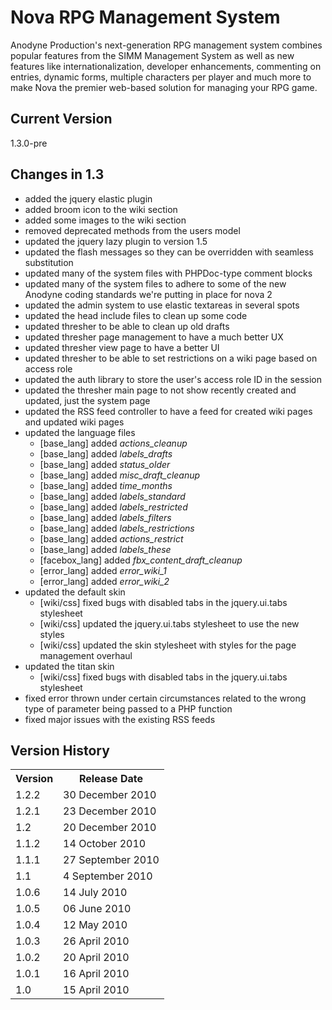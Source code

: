 # Nova RPG Management System

Anodyne Production's next-generation RPG management system combines popular features from the SIMM Management System as well as new features like internationalization, developer enhancements, commenting on entries, dynamic forms, multiple characters per player and much more to make Nova the premier web-based solution for managing your RPG game.

## Current Version

1.3.0-pre

## Changes in 1.3

* added the jquery elastic plugin
* added broom icon to the wiki section
* added some images to the wiki section
* removed deprecated methods from the users model
* updated the jquery lazy plugin to version 1.5
* updated the flash messages so they can be overridden with seamless substitution
* updated many of the system files with PHPDoc-type comment blocks
* updated many of the system files to adhere to some of the new Anodyne coding standards we're putting in place for nova 2
* updated the admin system to use elastic textareas in several spots
* updated the head include files to clean up some code
* updated thresher to be able to clean up old drafts
* updated thresher page management to have a much better UX
* updated thresher view page to have a better UI
* updated thresher to be able to set restrictions on a wiki page based on access role
* updated the auth library to store the user's access role ID in the session
* updated the thresher main page to not show recently created and updated, just the system page
* updated the RSS feed controller to have a feed for created wiki pages and updated wiki pages
* updated the language files
    * [base\_lang] added _actions\_cleanup_
    * [base\_lang] added _labels\_drafts_
    * [base\_lang] added _status\_older_
    * [base\_lang] added _misc\_draft\_cleanup_
    * [base\_lang] added _time\_months_
    * [base\_lang] added _labels\_standard_
    * [base\_lang] added _labels\_restricted_
    * [base\_lang] added _labels\_filters_
    * [base\_lang] added _labels\_restrictions_
    * [base\_lang] added _actions\_restrict_
    * [base\_lang] added _labels\_these_
    * [facebox\_lang] added _fbx\_content\_draft\_cleanup_
    * [error\_lang] added _error\_wiki\_1_
    * [error\_lang] added _error\_wiki\_2_
* updated the default skin
    * [wiki/css] fixed bugs with disabled tabs in the jquery.ui.tabs stylesheet
    * [wiki/css] updated the jquery.ui.tabs stylesheet to use the new styles
    * [wiki/css] updated the skin stylesheet with styles for the page management overhaul
* updated the titan skin
    * [wiki/css] fixed bugs with disabled tabs in the jquery.ui.tabs stylesheet
* fixed error thrown under certain circumstances related to the wrong type of parameter being passed to a PHP function
* fixed major issues with the existing RSS feeds

## Version History

<table>
	<tr>
		<th>Version</th><th>Release Date</th>
	</tr>
	<tr>
		<td>1.2.2</td><td>30 December 2010</td>
	</tr>
	<tr>
		<td>1.2.1</td><td>23 December 2010</td>
	</tr>
	<tr>
		<td>1.2</td><td>20 December 2010</td>
	</tr>
	<tr>
		<td>1.1.2</td><td>14 October 2010</td>
	</tr>
	<tr>
		<td>1.1.1</td><td>27 September 2010</td>
	</tr>
	<tr>
		<td>1.1</td><td>4 September 2010</td>
	</tr>
	<tr>
		<td>1.0.6</td><td>14 July 2010</td>
	</tr>
	<tr>
		<td>1.0.5</td><td>06 June 2010</td>
	</tr>
	<tr>
		<td>1.0.4</td><td>12 May 2010</td>
	</tr>
	<tr>
		<td>1.0.3</td><td>26 April 2010</td>
	</tr>
	<tr>
		<td>1.0.2</td><td>20 April 2010</td>
	</tr>
	<tr>
		<td>1.0.1</td><td>16 April 2010</td>
	</tr>
	<tr>
		<td>1.0</td><td>15 April 2010</td>
	</tr>
</table>